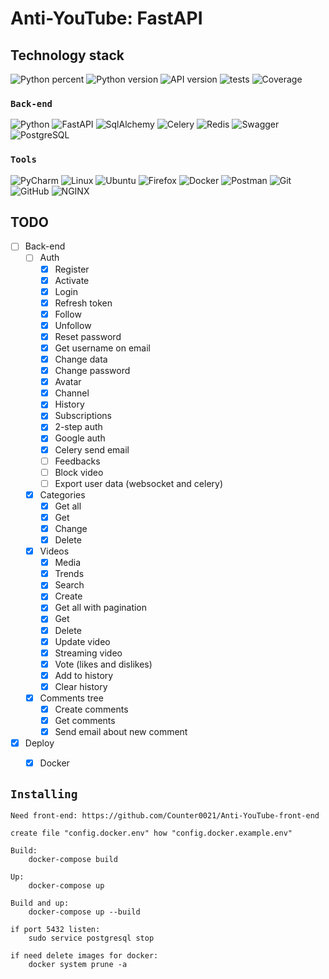 # Anti-YouTube: FastAPI

## Technology stack
![Python percent](https://img.shields.io/github/languages/top/Counter0021/Anti-YouTube-back-end.svg)
![Python version](https://img.shields.io/badge/python-3.8.10-green)
![API version](https://img.shields.io/badge/API-v0.3.3-orange)
![tests](https://img.shields.io/badge/Tests-passing-success)
![Coverage](https://img.shields.io/badge/Coverage-93%25-brightgreen)

### `Back-end`
![Python](https://img.shields.io/badge/Python-3776AB?style=for-the-badge&logo=python&logoColor=white)
![FastAPI](https://img.shields.io/badge/fastapi-109989?style=for-the-badge&logo=FASTAPI&logoColor=white)
![SqlAlchemy](https://img.shields.io/badge/-SqlAlchemy-FCA121?style=for-the-badge&logo=SqlAlchemy)
![Celery](https://img.shields.io/badge/-Celery-%2300C7B7?style=for-the-badge&logo=Celery)
![Redis](https://img.shields.io/badge/-Redis-FCA121?style=for-the-badge&logo=Redis)
![Swagger](https://img.shields.io/badge/Swagger-85EA2D?style=for-the-badge&logo=Swagger&logoColor=white)
![PostgreSQL](https://img.shields.io/badge/PostgreSQL-316192?style=for-the-badge&logo=postgresql&logoColor=white)

### `Tools`
![PyCharm](https://img.shields.io/badge/pycharm-143?style=for-the-badge&logo=pycharm&logoColor=black&color=black&labelColor=green)
![Linux](https://img.shields.io/badge/Linux-FCC624?style=for-the-badge&logo=linux&logoColor=black)
![Ubuntu](https://img.shields.io/badge/Ubuntu-E95420?style=for-the-badge&logo=ubuntu&logoColor=white)
![Firefox](https://img.shields.io/badge/Firefox_Browser-FF7139?style=for-the-badge&logo=Firefox-Browser&logoColor=white)
![Docker](https://img.shields.io/badge/-Docker-46a2f1?style=for-the-badge&logo=docker&logoColor=white)
![Postman](https://img.shields.io/badge/Postman-FCA121?style=for-the-badge&logo=postman)
![Git](https://img.shields.io/badge/-Git-black?style=for-the-badge&logo=git)
![GitHub](https://img.shields.io/badge/-GitHub-181717?style=for-the-badge&logo=github)
![NGINX](https://img.shields.io/badge/Nginx-009639?style=for-the-badge&logo=nginx&logoColor=white)

## TODO
- [ ] Back-end
  - [ ] Auth
      - [x] Register
      - [x] Activate
      - [x] Login
      - [X] Refresh token
      - [x] Follow
      - [x] Unfollow
      - [x] Reset password
      - [x] Get username on email
      - [x] Change data
      - [x] Change password
      - [x] Avatar
      - [x] Channel
      - [x] History
      - [x] Subscriptions
      - [x] 2-step auth
      - [x] Google auth
      - [x] Celery send email
      - [ ] Feedbacks
      - [ ] Block video
      - [ ] Export user data (websocket and celery)
  - [x] Categories
    - [x] Get all
    - [x] Get
    - [x] Change
    - [x] Delete
  - [x] Videos
    - [x] Media
    - [x] Trends
    - [x] Search
    - [x] Create
    - [x] Get all with pagination
    - [x] Get
    - [x] Delete
    - [x] Update video
    - [x] Streaming video
    - [x] Vote (likes and dislikes)
    - [x] Add to history
    - [x] Clear history
  - [x] Comments tree
    - [x] Create comments
    - [x] Get comments
    - [x] Send email about new comment
- [x] Deploy
  - [x] Docker


## `Installing`

    Need front-end: https://github.com/Counter0021/Anti-YouTube-front-end

    create file "config.docker.env" how "config.docker.example.env"

    Build:
        docker-compose build

    Up:
        docker-compose up

    Build and up:
        docker-compose up --build

    if port 5432 listen:
        sudo service postgresql stop
    
    if need delete images for docker:
        docker system prune -a
